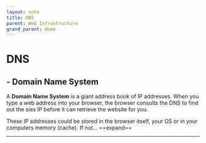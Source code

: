 ```yaml
---
layout: note
title: DNS
parent: Web Infrastructure
grand_parent: Home
---
```


# DNS

## - Domain Name System

A **Domain Name System** is a giant address book of IP addresses. When you type a web address into your browser, the browser consults the DNS to find out the sies IP before it can retrieve the website for you.

These IP addresses could be stored in the browser itself, your OS or in your computers memory (cache). If not... ==expand==

---
